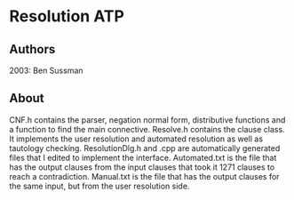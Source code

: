 # Resolution ATP
## Authors
2003:
Ben Sussman

## About
CNF.h contains the parser, negation normal form, distributive functions and a function to find the main connective.
Resolve.h contains the clause class.
It implements the user resolution and automated resolution as well as tautology checking.
ResolutionDlg.h and .cpp are automatically generated files that I edited to implement the interface.
Automated.txt is the file that has the output clauses from the input clauses that took it 1271 clauses to reach a contradiction.
Manual.txt is the file that has the output clauses for the same input, but from the user resolution side.
